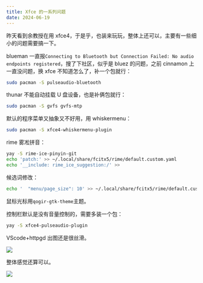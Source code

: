 ```yaml
---
title: Xfce 的一系列问题
date: 2024-06-19
---
```


昨天看到余教授在用 xfce4，于是乎，也装来玩玩，整体上还可以，主要有一些细小的问题需要搞一下。

<!--more-->

blueman 一直报`Connecting to Bluetooth but Connection Failed: No audio endpoints registered`，搜了下社区，似乎是 bluez 的问题，之前 cinnamon 上一直没问题，换 xfce 不知道怎么了，补一个包就行：

```bash
sudo pacman -S pulseaudio-bluetooth
```

thunar 不能自动挂载 U 盘设备，也是补俩包就行：

```bash
sudo pacman -S gvfs gvfs-mtp
```

默认的程序菜单又抽象又不好用，用 whiskermenu：

```bash
sudo pacman -S xfce4-whiskermenu-plugin
```

rime 雾凇拼音：

```bash
yay -S rime-ice-pinyin-git
echo 'patch:' >> ~/.local/share/fcitx5/rime/default.custom.yaml
echo '__include: rime_ice_suggestion:/' >> 
```

候选词修改：

```bash
echo '  "menu/page_size": 10' >> ~/.local/share/fcitx5/rime/default.custom.yaml
```

鼠标光标用`qogir-gtk-theme`主题。

控制栏默认是没有音量控制的，需要多装一个包：

```bash
yay -S xfce4-pulseaudio-plugin
```

VScode+httpgd 出图还是很丝滑。

![](https://images.yuanj.top/blog/20240619095847.png)

整体感觉还算可以。

![](https://images.yuanj.top/blog/20240619095865.png)
